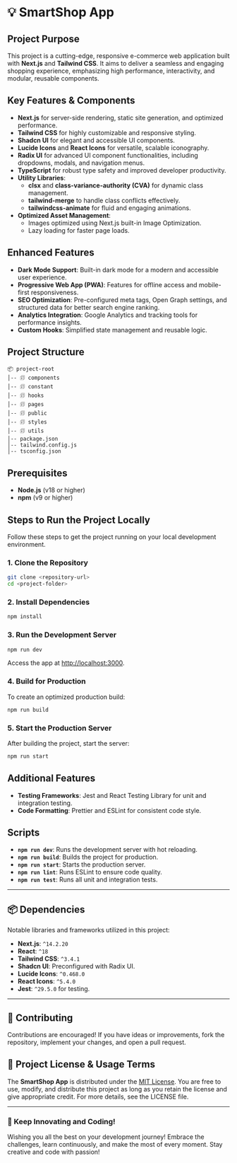 # 💡 **SmartShop App**

## Project Purpose

This project is a cutting-edge, responsive e-commerce web application built with **Next.js** and **Tailwind CSS**. It aims to deliver a seamless and engaging shopping experience, emphasizing high performance, interactivity, and modular, reusable components.

## Key Features & Components

- **Next.js** for server-side rendering, static site generation, and optimized performance.
- **Tailwind CSS** for highly customizable and responsive styling.
- **Shadcn UI** for elegant and accessible UI components.
- **Lucide Icons** and **React Icons** for versatile, scalable iconography.
- **Radix UI** for advanced UI component functionalities, including dropdowns, modals, and navigation menus.
- **TypeScript** for robust type safety and improved developer productivity.
- **Utility Libraries**:
  - **clsx** and **class-variance-authority (CVA)** for dynamic class management.
  - **tailwind-merge** to handle class conflicts effectively.
  - **tailwindcss-animate** for fluid and engaging animations.
- **Optimized Asset Management**:
  - Images optimized using Next.js built-in Image Optimization.
  - Lazy loading for faster page loads.

## Enhanced Features

- **Dark Mode Support**: Built-in dark mode for a modern and accessible user experience.
- **Progressive Web App (PWA)**: Features for offline access and mobile-first responsiveness.
- **SEO Optimization**: Pre-configured meta tags, Open Graph settings, and structured data for better search engine ranking.
- **Analytics Integration**: Google Analytics and tracking tools for performance insights.
- **Custom Hooks**: Simplified state management and reusable logic.

## Project Structure

```
📦 project-root
│-- 🗊 components
│-- 🗊 constant
│-- 🗊 hooks
│-- 🗊 pages
│-- 🗊 public
│-- 🗊 styles
│-- 🗊 utils
│-- package.json
│-- tailwind.config.js
│-- tsconfig.json
```

## Prerequisites

- **Node.js** (v18 or higher)
- **npm** (v9 or higher)

## Steps to Run the Project Locally

Follow these steps to get the project running on your local development environment.

### 1. Clone the Repository

```bash
git clone <repository-url>
cd <project-folder>
```

### 2. Install Dependencies

```bash
npm install
```

### 3. Run the Development Server

```bash
npm run dev
```

Access the app at [http://localhost:3000](http://localhost:3000).

### 4. Build for Production

To create an optimized production build:

```bash
npm run build
```

### 5. Start the Production Server

After building the project, start the server:

```bash
npm run start
```

## Additional Features

- **Testing Frameworks**: Jest and React Testing Library for unit and integration testing.
- **Code Formatting**: Prettier and ESLint for consistent code style.

## Scripts

- **`npm run dev`**: Runs the development server with hot reloading.
- **`npm run build`**: Builds the project for production.
- **`npm run start`**: Starts the production server.
- **`npm run lint`**: Runs ESLint to ensure code quality.
- **`npm run test`**: Runs all unit and integration tests.

---

## 📦 **Dependencies**

Notable libraries and frameworks utilized in this project:

- **Next.js**: `^14.2.20`
- **React**: `^18`
- **Tailwind CSS**: `^3.4.1`
- **Shadcn UI**: Preconfigured with Radix UI.
- **Lucide Icons**: `^0.468.0`
- **React Icons**: `^5.4.0`
- **Jest**: `^29.5.0` for testing.

---

## 🤝 **Contributing**

Contributions are encouraged! If you have ideas or improvements, fork the repository, implement your changes, and open a pull request.

## 🔖 **Project License & Usage Terms**

The **SmartShop App** is distributed under the [MIT License](LICENSE). You are free to use, modify, and distribute this project as long as you retain the license and give appropriate credit. For more details, see the LICENSE file.

---

### 🌟 Keep Innovating and Coding!

Wishing you all the best on your development journey! Embrace the challenges, learn continuously, and make the most of every moment. Stay creative and code with passion!


